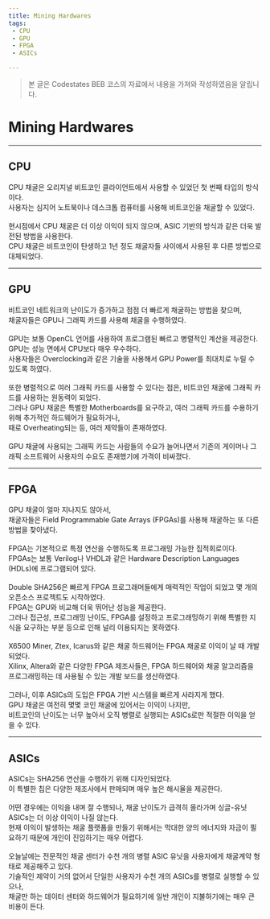 ```yaml
---
title: Mining Hardwares
tags: 
 - CPU
 - GPU
 - FPGA
 - ASICs

---
```


> 본 글은 Codestates BEB 코스의 자료에서 내용을 가져와 작성하였음을 알립니다.  

# Mining Hardwares

---
## CPU
CPU 채굴은 오리지널 비트코인 클라이언트에서 사용할 수 있었던 첫 번째 타입의 방식이다.  
사용자는 심지어 노트북이나 데스크톱 컴퓨터를 사용해 비트코인을 채굴할 수 있었다.  
<br>
현시점에서 CPU 채굴은 더 이상 이익이 되지 않으며, ASIC 기반의 방식과 같은 더욱 발전된 방법을 사용한다.  
CPU 채굴은 비트코인이 탄생하고 1년 정도 채굴자들 사이에서 사용된 후 다른 방법으로 대체되었다.  

---

## GPU
비트코인 네트워크의 난이도가 증가하고 점점 더 빠르게 채굴하는 방법을 찾으며,  
채굴자들은 GPU나 그래픽 카드를 사용해 채굴을 수행하였다.  
<br>
GPU는 보통 OpenCL 언어를 사용하여 프로그램된 빠르고 병렬적인 계산을 제공한다.  
GPU는 성능 면에서 CPU보다 매우 우수하다.  
사용자들은 Overclocking과 같은 기술을 사용해서 GPU Power를 최대치로 누릴 수 있도록 하였다.  
<br>
또한 병렬적으로 여러 그래픽 카드를 사용할 수 있다는 점은, 비트코인 채굴에 그래픽 카드를 사용하는 원동력이 되었다.  
그러나 GPU 채굴은 특별한 Motherboards를 요구하고, 여러 그래픽 카드를 수용하기 위해 추가적인 하드웨어가 필요하거나,  
때로 Overheating되는 등, 여러 제약들이 존재하였다.  
<br>
GPU 채굴에 사용되는 그래픽 카드는 사람들의 수요가 늘어나면서 기존의 게이머나 그래픽 소프트웨어 사용자의 수요도 존재했기에 가격이 비싸졌다.  

---

## FPGA
GPU 채굴이 얼마 지나지도 않아서,  
채굴자들은 Field Programmable Gate Arrays (FPGAs)를 사용해 채굴하는 또 다른 방법을 찾아냈다.  
<br>
FPGA는 기본적으로 특정 연산을 수행하도록 프로그래밍 가능한 집적회로이다.  
FPGAs는 보통 Verilog나 VHDL과 같은 Hardware Description Languages (HDLs)에 프로그램되어 있다.  
<br>
Double SHA256은 빠르게 FPGA 프로그래머들에게 매력적인 작업이 되었고 몇 개의 오픈소스 프로젝트도 시작하였다.  
FPGA는 GPU와 비교해 더욱 뛰어난 성능을 제공한다.  
그러나 접근성, 프로그래밍 난이도, FPGA를 설정하고 프로그래밍하기 위해 특별한 지식을 요구하는 부분 등으로 인해 널리 이용되지는 못하였다.  
<br>
X6500 Miner, Ztex, Icarus와 같은 채굴 하드웨어는 FPGA 채굴로 이익이 날 때 개발되었다.  
Xilinx, Altera와 같은 다양한 FPGA 제조사들은, FPGA 하드웨어와 채굴 알고리즘을 프로그래밍하는 데 사용될 수 있는 개발 보드를 생산하였다.  
<br>
그러나, 이후 ASICs의 도입은 FPGA 기반 시스템을 빠르게 사라지게 했다.  
GPU 채굴은 여전히 몇몇 코인 채굴에 있어서는 이익이 나지만,  
비트코인의 난이도는 너무 높아서 오직 병렬로 실행되는 ASICs로만 적절한 이익을 얻을 수 있다.  

---

## ASICs
ASICs는 SHA256 연산을 수행하기 위해 디자인되었다.  
이 특별한 칩은 다양한 제조사에서 판매되며 매우 높은 해시율을 제공한다.  
<br>
어떤 경우에는 이익을 내며 잘 수행되나, 채굴 난이도가 급격히 올라가며 싱글-유닛 ASICs는 더 이상 이익이 나질 않는다.  
현재 이익이 발생하는 채굴 플랫폼을 만들기 위해서는 막대한 양의 에너지와 자금이 필요하기 때문에 개인이 진입하기는 매우 어렵다.  
<br>
오늘날에는 전문적인 채굴 센터가 수천 개의 병렬 ASIC 유닛을 사용자에게 채굴계약 형태로 제공해주고 있다.  
기술적인 제약이 거의 없어서 단일한 사용자가 수천 개의 ASICs를 병렬로 실행할 수 있으나,  
채굴만 하는 데이터 센터와 하드웨어가 필요하기에 일반 개인이 지불하기에는 매우 큰 비용이 든다.

